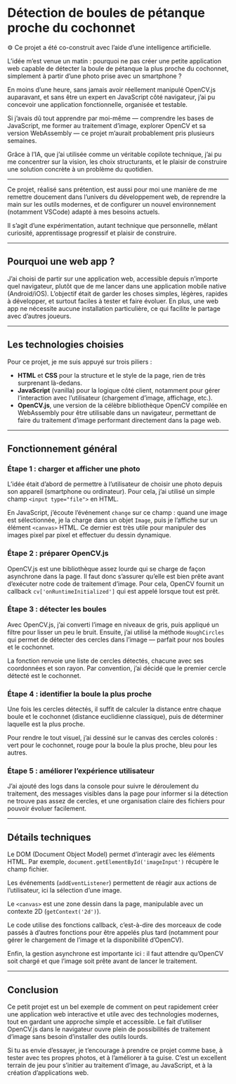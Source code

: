 # Détection de boules de pétanque proche du cochonnet

⚙️ Ce projet a été co-construit avec l’aide d’une intelligence artificielle.

L’idée m’est venue un matin : pourquoi ne pas créer une petite application web capable de détecter la boule de pétanque la plus proche du cochonnet, simplement à partir d’une photo prise avec un smartphone ?

En moins d’une heure, sans jamais avoir réellement manipulé OpenCV.js auparavant, et sans être un expert en JavaScript côté navigateur, j’ai pu concevoir une application fonctionnelle, organisée et testable.

Si j’avais dû tout apprendre par moi-même — comprendre les bases de JavaScript, me former au traitement d’image, explorer OpenCV et sa version WebAssembly — ce projet m’aurait probablement pris plusieurs semaines.

Grâce à l’IA, que j’ai utilisée comme un véritable copilote technique, j’ai pu me concentrer sur la vision, les choix structurants, et le plaisir de construire une solution concrète à un problème du quotidien.

---

Ce projet, réalisé sans prétention, est aussi pour moi une manière de me remettre doucement dans l’univers du développement web, de reprendre la main sur les outils modernes, et de configurer un nouvel environnement (notamment VSCode) adapté à mes besoins actuels.

Il s’agit d’une expérimentation, autant technique que personnelle, mêlant curiosité, apprentissage progressif et plaisir de construire.

---

## Pourquoi une web app ?

J’ai choisi de partir sur une application web, accessible depuis n’importe quel navigateur, plutôt que de me lancer dans une application mobile native (Android/iOS). L’objectif était de garder les choses simples, légères, rapides à développer, et surtout faciles à tester et faire évoluer. En plus, une web app ne nécessite aucune installation particulière, ce qui facilite le partage avec d’autres joueurs.

---

## Les technologies choisies

Pour ce projet, je me suis appuyé sur trois piliers :

- **HTML** et **CSS** pour la structure et le style de la page, rien de très surprenant là-dedans.
- **JavaScript** (vanilla) pour la logique côté client, notamment pour gérer l’interaction avec l’utilisateur (chargement d’image, affichage, etc.).
- **OpenCV.js**, une version de la célèbre bibliothèque OpenCV compilée en WebAssembly pour être utilisable dans un navigateur, permettant de faire du traitement d’image performant directement dans la page web.

---

## Fonctionnement général

### Étape 1 : charger et afficher une photo

L’idée était d’abord de permettre à l’utilisateur de choisir une photo depuis son appareil (smartphone ou ordinateur). Pour cela, j’ai utilisé un simple champ `<input type="file">` en HTML.

En JavaScript, j’écoute l’événement `change` sur ce champ : quand une image est sélectionnée, je la charge dans un objet `Image`, puis je l’affiche sur un élément `<canvas>` HTML. Ce dernier est très utile pour manipuler des images pixel par pixel et effectuer du dessin dynamique.

### Étape 2 : préparer OpenCV.js

OpenCV.js est une bibliothèque assez lourde qui se charge de façon asynchrone dans la page. Il faut donc s’assurer qu’elle est bien prête avant d’exécuter notre code de traitement d’image. Pour cela, OpenCV fournit un callback `cv['onRuntimeInitialized']` qui est appelé lorsque tout est prêt.

### Étape 3 : détecter les boules

Avec OpenCV.js, j’ai converti l’image en niveaux de gris, puis appliqué un filtre pour lisser un peu le bruit. Ensuite, j’ai utilisé la méthode `HoughCircles` qui permet de détecter des cercles dans l’image — parfait pour nos boules et le cochonnet.

La fonction renvoie une liste de cercles détectés, chacune avec ses coordonnées et son rayon. Par convention, j’ai décidé que le premier cercle détecté est le cochonnet.

### Étape 4 : identifier la boule la plus proche

Une fois les cercles détectés, il suffit de calculer la distance entre chaque boule et le cochonnet (distance euclidienne classique), puis de déterminer laquelle est la plus proche.

Pour rendre le tout visuel, j’ai dessiné sur le canvas des cercles colorés : vert pour le cochonnet, rouge pour la boule la plus proche, bleu pour les autres.

### Étape 5 : améliorer l’expérience utilisateur

J’ai ajouté des logs dans la console pour suivre le déroulement du traitement, des messages visibles dans la page pour informer si la détection ne trouve pas assez de cercles, et une organisation claire des fichiers pour pouvoir évoluer facilement.

---

## Détails techniques

Le DOM (Document Object Model) permet d’interagir avec les éléments HTML. Par exemple, `document.getElementById('imageInput')` récupère le champ fichier.

Les événements (`addEventListener`) permettent de réagir aux actions de l’utilisateur, ici la sélection d’une image.

Le `<canvas>` est une zone dessin dans la page, manipulable avec un contexte 2D (`getContext('2d')`).

Le code utilise des fonctions callback, c’est-à-dire des morceaux de code passés à d’autres fonctions pour être appelés plus tard (notamment pour gérer le chargement de l’image et la disponibilité d’OpenCV).

Enfin, la gestion asynchrone est importante ici : il faut attendre qu’OpenCV soit chargé et que l’image soit prête avant de lancer le traitement.

---

## Conclusion

Ce petit projet est un bel exemple de comment on peut rapidement créer une application web interactive et utile avec des technologies modernes, tout en gardant une approche simple et accessible. Le fait d’utiliser OpenCV.js dans le navigateur ouvre plein de possibilités de traitement d’image sans besoin d’installer des outils lourds.

Si tu as envie d’essayer, je t’encourage à prendre ce projet comme base, à tester avec tes propres photos, et à l’améliorer à ta guise. C’est un excellent terrain de jeu pour s’initier au traitement d’image, au JavaScript, et à la création d’applications web.